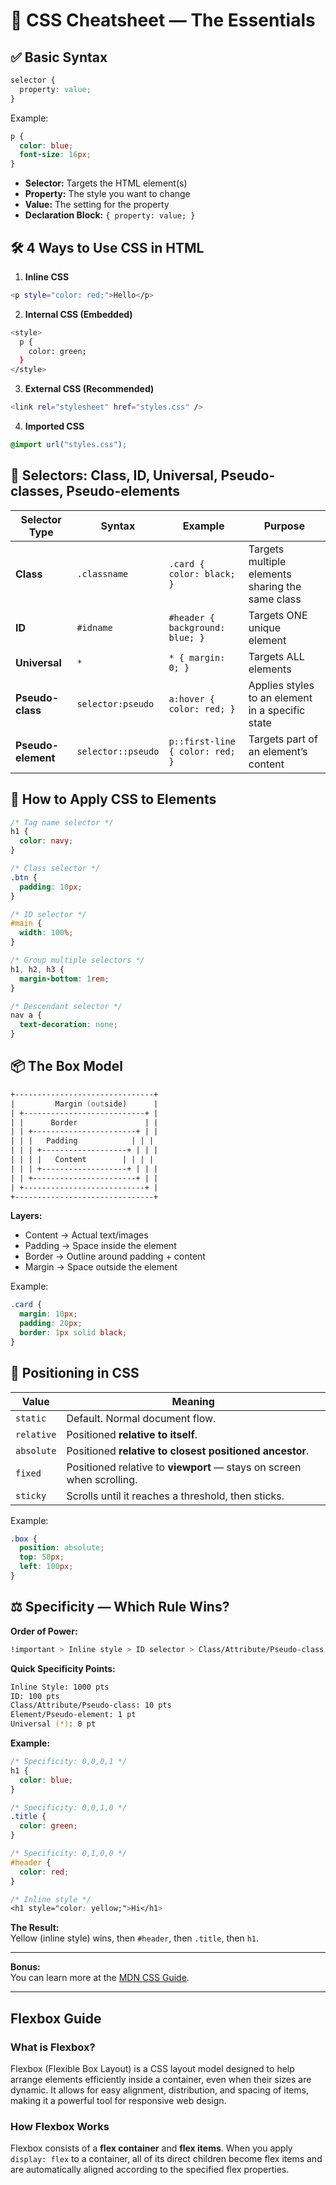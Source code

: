 # 🎨 CSS Cheatsheet — The Essentials

## ✅ Basic Syntax

```css
selector {
  property: value;
}
```

Example:

```css
p {
  color: blue;
  font-size: 16px;
}
```

- **Selector:** Targets the HTML element(s)
- **Property:** The style you want to change
- **Value:** The setting for the property
- **Declaration Block:** `{ property: value; }`

## 🛠️ 4 Ways to Use CSS in HTML

1. **Inline CSS**

```zsh
<p style="color: red;">Hello</p>
```

2. **Internal CSS (Embedded)**

```zsh
<style>
  p {
    color: green;
  }
</style>
```

3. **External CSS (Recommended)**

```zsh
<link rel="stylesheet" href="styles.css" />
```

4. **Imported CSS**

```css
@import url("styles.css");
```

## 🎯 Selectors: Class, ID, Universal, Pseudo-classes, Pseudo-elements

| Selector Type       | Syntax                | Example                         | Purpose                                                              |
|--------------------|---------------------|-------------------------------|--------------------------------------------------------------------|
| **Class**          | `.classname`        | `.card { color: black; }`     | Targets multiple elements sharing the same class                  |
| **ID**             | `#idname`          | `#header { background: blue; }` | Targets ONE unique element                                       |
| **Universal**      | `*`                | `* { margin: 0; }`            | Targets ALL elements                                              |
| **Pseudo-class**   | `selector:pseudo`  | `a:hover { color: red; }`     | Applies styles to an element in a specific state                  |
| **Pseudo-element** | `selector::pseudo` | `p::first-line { color: red; }`| Targets part of an element’s content                              |

## 🧩 How to Apply CSS to Elements

```css
/* Tag name selector */
h1 {
  color: navy;
}

/* Class selector */
.btn {
  padding: 10px;
}

/* ID selector */
#main {
  width: 100%;
}

/* Group multiple selectors */
h1, h2, h3 {
  margin-bottom: 1rem;
}

/* Descendant selector */
nav a {
  text-decoration: none;
}
```

## 📦 The Box Model

```zsh
+-------------------------------+
|         Margin (outside)      |
| +---------------------------+ |
| |      Border               | |
| | +-----------------------+ | |
| | |   Padding            | | |
| | | +-------------------+ | | |
| | | |   Content        | | | |
| | | +-------------------+ | | |
| | +-----------------------+ | |
| +---------------------------+ |
+-------------------------------+
```

**Layers:**

- Content → Actual text/images
- Padding → Space inside the element
- Border → Outline around padding + content
- Margin → Space outside the element

Example:

```css
.card {
  margin: 10px;
  padding: 20px;
  border: 1px solid black;
}
```

## 🚀 Positioning in CSS

| Value         | Meaning                                                             |
|--------------|---------------------------------------------------------------------|
| `static`    | Default. Normal document flow.                                       |
| `relative`  | Positioned **relative to itself**.                                   |
| `absolute`  | Positioned **relative to closest positioned ancestor**.              |
| `fixed`     | Positioned relative to **viewport** — stays on screen when scrolling.|
| `sticky`    | Scrolls until it reaches a threshold, then sticks.                  |

Example:

```css
.box {
  position: absolute;
  top: 50px;
  left: 100px;
}
```

## ⚖️ Specificity — Which Rule Wins?

**Order of Power:**

```zsh
!important > Inline style > ID selector > Class/Attribute/Pseudo-class > Tag/Pseudo-element > Universal (*)
```

**Quick Specificity Points:**

```zsh
Inline Style: 1000 pts
ID: 100 pts
Class/Attribute/Pseudo-class: 10 pts
Element/Pseudo-element: 1 pt
Universal (*): 0 pt
```

**Example:**

```css
/* Specificity: 0,0,0,1 */
h1 {
  color: blue;
}

/* Specificity: 0,0,1,0 */
.title {
  color: green;
}

/* Specificity: 0,1,0,0 */
#header {
  color: red;
}

/* Inline style */
<h1 style="color: yellow;">Hi</h1>
```

**The Result:**  
Yellow (inline style) wins, then `#header`, then `.title`, then `h1`.

---

**Bonus:**  
You can learn more at the [MDN CSS Guide](https://developer.mozilla.org/en-US/docs/Web/CSS).

---

## Flexbox Guide

### What is Flexbox?

Flexbox (Flexible Box Layout) is a CSS layout model designed to help arrange elements efficiently inside a container, even when their sizes are dynamic. It allows for easy alignment, distribution, and spacing of items, making it a powerful tool for responsive web design.

### How Flexbox Works

Flexbox consists of a **flex container** and **flex items**. When you apply `display: flex` to a container, all of its direct children become flex items and are automatically aligned according to the specified flex properties.
